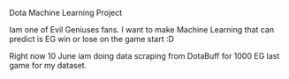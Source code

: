 Dota Machine Learning Project

Iam one of Evil Geniuses fans. I want to make Machine Learning that can predict is EG win or lose on the game start :D

Right now 10 June iam doing data scraping from DotaBuff for 1000 EG last game for my dataset.
